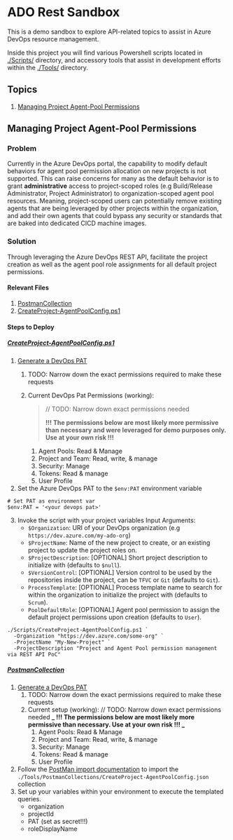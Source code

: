 # ADO Rest Sandbox

This is a demo sandbox to explore API-related topics to assist in Azure DevOps resource management.

Inside this project you will find various Powershell scripts located in [./Scripts/](./Scripts/) directory, and accessory tools that assist in development efforts within the [./Tools/](./Tools/) directory.

## Topics

1. [Managing Project Agent-Pool Permissions](#managing-project-agent-pool-permissions)

## Managing Project Agent-Pool Permissions

### Problem

Currently in the Azure DevOps portal, the capability to modify default behaviors for agent pool permission allocation on new projects is not supported. This can raise concerns for many as the default behavior is to grant **administrative** access to project-scoped roles (e.g Build/Release Administrator, Project Administrator) to organization-scoped agent pool resources.
Meaning, project-scoped users can potentially remove existing agents that are being leveraged by other projects within the organization, and add their own agents that could bypass any security or standards that are baked into dedicated CICD machine images.

### Solution

Through leveraging the Azure DevOps REST API, facilitate the project creation as well as the agent pool role assignments for all default project permissions.

#### Relevant Files

1. [PostmanCollection](./Tools/PostmanCollections/CreateProject-AgentPoolConfig.ADO%20Rest%20API.postman_collection.json)
1. [CreateProject-AgentPoolConfig.ps1](./Scripts/CreateProject-AgentPoolConfig.ps1)

#### Steps to Deploy

##### [CreateProject-AgentPoolConfig.ps1](./Scripts/CreateProject-AgentPoolConfig.ps1)

1. [Generate a DevOps PAT](https://docs.microsoft.com/en-us/azure/devops/organizations/accounts/use-personal-access-tokens-to-authenticate?view=azure-devops&tabs=Windows#create-a-pat)
    1. TODO: Narrow down the exact permissions required to make these requests
    1. Current DevOps Pat Permissions (working):

        > // TODO: Narrow down exact permissions needed
        >
        >**!!! The permissions below are most likely more permissive than necessary and were leveraged for demo purposes only. Use at your own risk !!!**

        1. Agent Pools: Read & Manage
        1. Project and Team: Read, write, & manage
        1. Security: Manage
        1. Tokens: Read & manage
        1. User Profile
2. Set the Azure DevOps PAT to the `$env:PAT` environment variable

```pwsh
# Set PAT as environment var
$env:PAT = '<your devops pat>'
```

3. Invoke the script with your project variables
    Input Arguments:
    - `$Organization`: URI of your DevOps organization (e.g `https://dev.azure.com/my-ado-org`)
    - `$ProjectName`: Name of the new project to create, or an existing project to update the project roles on.
    - `$ProjectDescription`: [OPTIONAL] Short project description to initialize with (defaults to `$null`).
    - `$VersionControl`: [OPTIONAL] Version control to be used by the repositories inside the project, can be `TFVC` or `Git` (defaults to `Git`).
    - `ProcessTemplate`: [OPTIONAL] Process template name to search for within the organization to initialize the project with (defaults to `Scrum`).
    - `PoolDefaultRole`: [OPTIONAL] Agent pool permission to assign the default project permissions upon creation (defaults to `User`).

```pwsh
./Scripts/CreateProject-AgentPoolConfig.ps1 `
  -Organization "https://dev.azure.com/some-org" `
  -ProjectName "My-New-Project" `
  -ProjectDescription "Project and Agent Pool permission management via REST API PoC"
```

##### [PostmanCollection](./Tools/PostmanCollections/CreateProject-AgentPoolConfig.json)

1. [Generate a DevOps PAT](https://docs.microsoft.com/en-us/azure/devops/organizations/accounts/use-personal-access-tokens-to-authenticate?view=azure-devops&tabs=Windows#create-a-pat)
    1. TODO: Narrow down the exact permissions required to make these requests
    1. Current setup (working):
        // TODO: Narrow down exact permissions needed
        **_ !!! The permissions below are most likely more permissive than necessary. Use at your own risk !!! _**
        1. Agent Pools: Read & Manage
        1. Project and Team: Read, write, & manage
        1. Security: Manage
        1. Tokens: Read & manage
        1. User Profile
1. Follow the [PostMan import documentation](https://learning.postman.com/docs/getting-started/importing-and-exporting-data/#importing-data-into-postman) to import the `./Tools/PostmanCollections/CreateProject-AgentPoolConfig.json` collection
1. Set up your variables within your environment to execute the templated queries.
    - organization
    - projectId
    - PAT (set as secret!!!)
    - roleDisplayName
